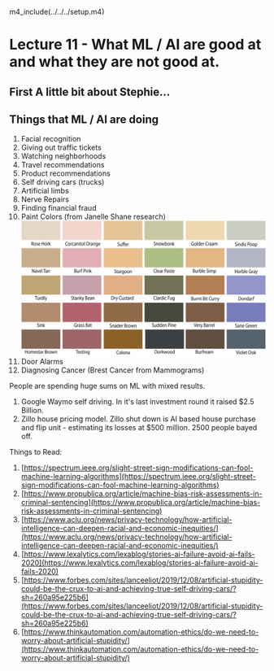 m4_include(../../../setup.m4)

# Lecture 11 - What ML / AI are good at and what they are not good at.

## First A little bit about Stephie...



## Things that ML / AI are doing

1. Facial recognition
2. Giving out traffic tickets
3. Watching neighborhoods
4. Travel recommendations
5. Product recommendations
6. Self driving cars (trucks)
7. Artificial limbs
8. Nerve Repairs
9. Finding financial fraud
10. Paint Colors (from Janelle Shane research)
<br><img src="paint-colors.png" alt="Paint Colors"><br>
11. Door Alarms
12. Diagnosing Cancer (Brest Cancer from Mammograms)


People are spending huge sums on ML with mixed results.

1. Google Waymo self driving.  In it's last investment round it raised $2.5 Billion.
2. Zillo house pricing model.  Zillo shut down is AI based house purchase and flip unit - estimating its losses at $500 million.
2500 people bayed off.




Things to Read:

1. [https://spectrum.ieee.org/slight-street-sign-modifications-can-fool-machine-learning-algorithms](https://spectrum.ieee.org/slight-street-sign-modifications-can-fool-machine-learning-algorithms)
2. [https://www.propublica.org/article/machine-bias-risk-assessments-in-criminal-sentencing](https://www.propublica.org/article/machine-bias-risk-assessments-in-criminal-sentencing)
3. [https://www.aclu.org/news/privacy-technology/how-artificial-intelligence-can-deepen-racial-and-economic-inequities/](https://www.aclu.org/news/privacy-technology/how-artificial-intelligence-can-deepen-racial-and-economic-inequities/)
4. [https://www.lexalytics.com/lexablog/stories-ai-failure-avoid-ai-fails-2020](https://www.lexalytics.com/lexablog/stories-ai-failure-avoid-ai-fails-2020)
5. [https://www.forbes.com/sites/lanceeliot/2019/12/08/artificial-stupidity-could-be-the-crux-to-ai-and-achieving-true-self-driving-cars/?sh=260a95e225b6](https://www.forbes.com/sites/lanceeliot/2019/12/08/artificial-stupidity-could-be-the-crux-to-ai-and-achieving-true-self-driving-cars/?sh=260a95e225b6)
6. [https://www.thinkautomation.com/automation-ethics/do-we-need-to-worry-about-artificial-stupidity/](https://www.thinkautomation.com/automation-ethics/do-we-need-to-worry-about-artificial-stupidity/)

